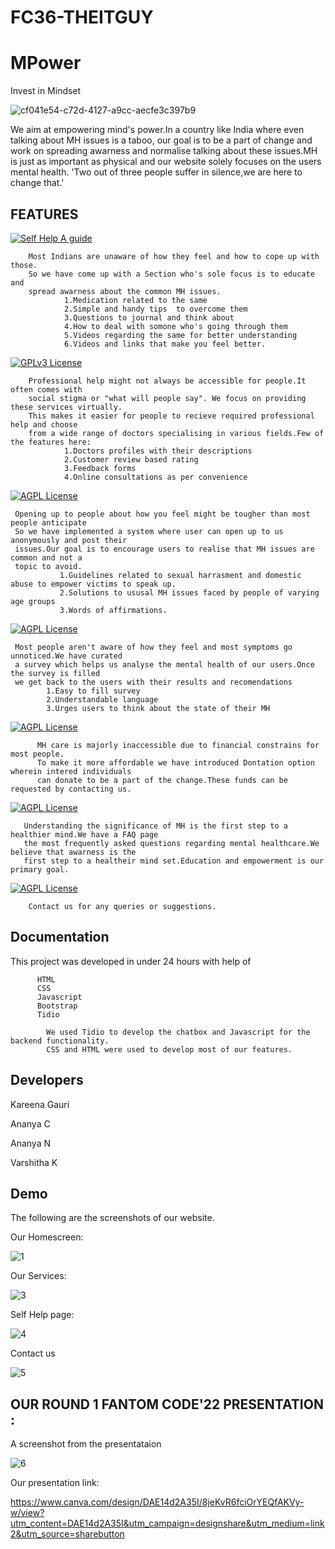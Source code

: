 # FC36-THEITGUY
# MPower 
Invest in Mindset

![cf041e54-c72d-4127-a9cc-aecfe3c397b9](https://user-images.githubusercontent.com/84352394/173156471-634a4e27-3c56-4b31-9dd6-aa0217510226.jpg)

We aim at empowering mind's power.In a country like India where even talking about MH issues is a taboo, our goal is to be a part of change and work on spreading awarness and normalise talking about these issues.MH is just as important as physical and our website solely focuses on the users mental health.
'Two out of three people suffer in silence,we are here to change that.'



## FEATURES

[![Self Help A guide ](https://img.shields.io/badge/Self%20Care-A%20guide%20to%20your%20MH-blue)](https://github.com/tterb/atomic-design-ui/blob/master/LICENSEs)
       
        Most Indians are unaware of how they feel and how to cope up with those.
        So we have come up with a Section who's sole focus is to educate and 
        spread awarness about the common MH issues. 
                1.Medication related to the same 
                2.Simple and handy tips  to overcome them
                3.Questions to journal and think about
                4.How to deal with somone who's going through them
                5.Videos regarding the same for better understanding
                6.Videos and links that make you feel better.  



[![GPLv3 License](https://img.shields.io/badge/Remote%20Consultation-Virtual%20Consultation%20with%20Qualified%20doctors-yellowgreen)](https://opensource.org/licenses/)

        Professional help might not always be accessible for people.It often comes with 
        social stigma or "what will people say". We focus on providing these services virtually.
        This makes it easier for people to recieve required professional help and choose 
        from a wide range of doctors specialising in various fields.Few of the features here:
                1.Doctors profiles with their descriptions
                2.Customer review based rating 
                3.Feedback forms
                4.Online consultations as per convenience

[![AGPL License](https://img.shields.io/badge/Emotional%20Support-Corner%20to%20open%20up%20about%20your%20issues%20anonymously-orange)](http://www.gnu.org/licenses/agpl-3.0)

     Opening up to people about how you feel might be tougher than most people anticipate
     So we have implemented a system where user can open up to us anonymously and post their 
     issues.Our goal is to encourage users to realise that MH issues are common and not a 
     topic to avoid.
               1.Guidelines related to sexual harrasment and domestic abuse to empower victims to speak up.
               2.Solutions to ususal MH issues faced by people of varying age groups
               3.Words of affirmations.

[![AGPL License](https://img.shields.io/badge/Survey-Know%20more%20about%20your%20MH-red)](http://www.gnu.org/licenses/agpl-3.0)

     Most people aren't aware of how they feel and most symptoms go unnoticed.We have curated
     a survey which helps us analyse the mental health of our users.Once the survey is filled
     we get back to the users with their results and recomendations
            1.Easy to fill survey 
            2.Understandable language 
            3.Urges users to think about the state of their MH 
            
[![AGPL License](https://img.shields.io/badge/Donation-Donate%20to%20improve%20the%20community%20health%20-blueviolet)](http://www.gnu.org/licenses/agpl-3.0)
  
          MH care is majorly inaccessible due to financial constrains for most people.
          To make it more affordable we have introduced Dontation option wherein intered individuals
          can donate to be a part of the change.These funds can be requested by contacting us.


[![AGPL License](https://img.shields.io/badge/FAQ-Know%20more%20about%20general%20MH%20Care-yellow)](http://www.gnu.org/licenses/agpl-3.0)
      
       Understanding the significance of MH is the first step to a healthier mind.We have a FAQ page 
       the most frequently asked questions regarding mental healthcare.We believe that awarness is the 
       first step to a healtheir mind set.Education and empowerment is our primary goal.
      
[![AGPL License](https://img.shields.io/badge/Contact%20us-Get%20in%20touch%20with%20us%20-9cf)](http://www.gnu.org/licenses/agpl-3.0)

        Contact us for any queries or suggestions.
        
## Documentation
This project was developed in under 24 hours with help of
     
          HTML
          CSS
          Javascript
          Bootstrap
          Tidio
   
            We used Tidio to develop the chatbox and Javascript for the backend functionality.
            CSS and HTML were used to develop most of our features.


## Developers
Kareena Gauri

Ananya C

Ananya N

Varshitha K

## Demo

The following are the screenshots of our website.

Our Homescreen:


![1](https://user-images.githubusercontent.com/105562540/173172168-eebc4e05-d45c-435e-8c19-b7c1b0db0b21.png)

Our Services:

![3](https://user-images.githubusercontent.com/105562540/173172220-46ad061a-8b1a-4bf0-90bd-3428b1263545.png)

Self Help page:


![4](https://user-images.githubusercontent.com/105562540/173172225-5f0e3d8b-0d1b-49b4-a5fb-9156b3ac0fd9.png)


Contact us 


![5](https://user-images.githubusercontent.com/105562540/173172226-64c90081-bdac-4321-bb8a-26b160292dc5.png)


## OUR ROUND 1 FANTOM CODE'22 PRESENTATION : 

A screenshot from the presentataion


![6](https://user-images.githubusercontent.com/105562540/173172235-b587ee9a-1354-439a-851d-0ee5bf28e80d.png)


Our presentation link:

https://www.canva.com/design/DAE14d2A35I/8jeKvR6fciOrYEQfAKVy-w/view?utm_content=DAE14d2A35I&utm_campaign=designshare&utm_medium=link2&utm_source=sharebutton 


